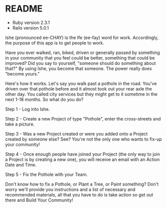 # README

* Ruby version 2.3.1
* Rails version 5.0.1

Ishe (pronounced ee-CHAY) is the Ife (ee-fay) word for work. Accordingly, the purpose of this app is to get people to work.

Have you ever walked, ran, biked, driven or generally passed by something in your community that you feel could be better, something that could be improved? Did you say to yourself, "someone should do something about that?" By using Ishe, you become that someone. The power really does "become yours."

Here's how it works. Let's say you walk past a pothole in the road. You've driven over that pothole before and it almost took out your rear axle the other day. You called city services but they might get to it sometime in the next 1-18 months. So what do you do?

Step 1 - Log into Ishe.

Step 2 - Create a new Project of type "Pothole", enter the cross-streets and take a picture.

Step 3 - Was a new Project created or were you added onto a Project created by someone else? See? You're not the only one who wants to fix-up your community!

Step 4 - Once enough people have joined your Project (the only way to join a Project is by creating a new one), you will receive an email with an Action Date and Time.

Step 5 - Fix the Pothole with your Team.

Don't know how to fix a Pothole, or Plant a Tree, or Paint something? Don't worry we'll provide you instructions and a list of necessary and recommended materials, all that you have to do is take action so get out there and Build Your Community!
